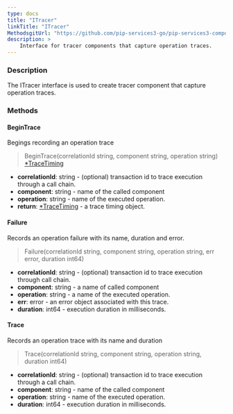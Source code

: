 ```yaml
---
type: docs
title: "ITracer"
linkTitle: "ITracer"
MethodsgitUrl: "https://github.com/pip-services3-go/pip-services3-components-go"
description: >
    Interface for tracer components that capture operation traces.
---
```


### Description

The ITracer interface is used to create tracer component that capture operation traces.

### Methods

#### BeginTrace
Begings recording an operation trace

> BeginTrace(correlationId string, component string, operation string) [*TraceTiming](../trace_timing)

- **correlationId**: string - (optional) transaction id to trace execution through a call chain.
- **component**: string - name of the called component
- **operation**: string - name of the executed operation.
- **return**: [*TraceTiming](../trace_timing) - a trace timing object.


#### Failure
Records an operation failure with its name, duration and error.

> Failure(correlationId string, component string, operation string, err error, duration int64)

- **correlationId**: string - (optional) transaction id to trace execution through call chain.
- **component**: string - a name of called component
- **operation**: string - a name of the executed operation.
- **err**: error - an error object associated with this trace.
- **duration**: int64 - execution duration in milliseconds.


#### Trace
Records an operation trace with its name and duration

> Trace(correlationId string, component string, operation string, duration int64)

- **correlationId**: string - (optional) transaction id to trace execution through a call chain.
- **component**: string - name of the called component
- **operation**: string - name of the executed operation.
- **duration**: int64 - execution duration in milliseconds.
